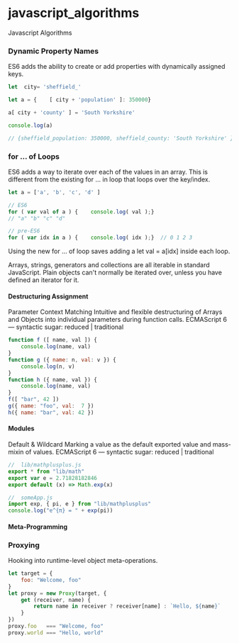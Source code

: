 # javascript_algorithms
Javascript Algorithms

### Dynamic Property Names
ES6 adds the ability to create or add properties with dynamically assigned keys.

```javascript
let  city= 'sheffield_'

let a = {    [ city + 'population' ]: 350000}

a[ city + 'county' ] = 'South Yorkshire'

console.log(a)

// {sheffield_population: 350000, sheffield_county: 'South Yorkshire' }
```

### for … of Loops
ES6 adds a way to iterate over each of the values in an array. This is different from the existing for ... in loop that loops over the key/index.

```javascript
let a = ['a', 'b', 'c', 'd' ]

// ES6 
for ( var val of a ) {    console.log( val );} 
// "a" "b" "c" "d"

// pre-ES6 
for ( var idx in a ) {    console.log( idx );}  // 0 1 2 3
```

Using the new for … of loop saves adding a let val = a[idx] inside each loop.

Arrays, strings, generators and collections are all iterable in standard JavaScript. Plain objects can't normally be iterated over, unless you have defined an iterator for it.

#### Destructuring Assignment
Parameter Context Matching
Intuitive and flexible destructuring of Arrays and Objects into individual parameters during function calls.
ECMAScript 6 — syntactic sugar: reduced | traditional
```javascript
function f ([ name, val ]) {
    console.log(name, val)
}
function g ({ name: n, val: v }) {
    console.log(n, v)
}
function h ({ name, val }) {
    console.log(name, val)
}
f([ "bar", 42 ])
g({ name: "foo", val:  7 })
h({ name: "bar", val: 42 })
```

#### Modules
Default & Wildcard
Marking a value as the default exported value and mass-mixin of values.
ECMAScript 6 — syntactic sugar: reduced | traditional

```javascript
//  lib/mathplusplus.js
export * from "lib/math"
export var e = 2.71828182846
export default (x) => Math.exp(x)

//  someApp.js
import exp, { pi, e } from "lib/mathplusplus"
console.log("e^{π} = " + exp(pi))
```

#### Meta-Programming
### Proxying
Hooking into runtime-level object meta-operations.
```js
let target = {
    foo: "Welcome, foo"
}
let proxy = new Proxy(target, {
    get (receiver, name) {
        return name in receiver ? receiver[name] : `Hello, ${name}`
    }
})
proxy.foo   === "Welcome, foo"
proxy.world === "Hello, world"
```
